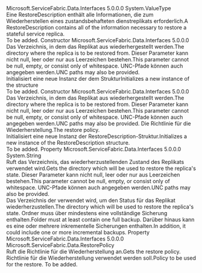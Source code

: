 <Type Name="RestoreDescription" FullName="Microsoft.ServiceFabric.Data.RestoreDescription">
  <TypeSignature Language="C#" Value="public struct RestoreDescription" />
  <TypeSignature Language="ILAsm" Value=".class public sequential ansi sealed beforefieldinit RestoreDescription extends System.ValueType" />
  <TypeSignature Language="DocId" Value="T:Microsoft.ServiceFabric.Data.RestoreDescription" />
  <TypeSignature Language="VB.NET" Value="Public Structure RestoreDescription" />
  <TypeSignature Language="F#" Value="type RestoreDescription = struct" />
  <AssemblyInfo>
    <AssemblyName>Microsoft.ServiceFabric.Data.Interfaces</AssemblyName>
    <AssemblyVersion>5.0.0.0</AssemblyVersion>
  </AssemblyInfo>
  <Base>
    <BaseTypeName>System.ValueType</BaseTypeName>
  </Base>
  <Interfaces />
  <Docs>
    <summary>
            <span data-ttu-id="fbe66-101">Eine RestoreDescription enthält alle Informationen, die zum Wiederherstellen eines zustandsbehafteten dienstreplikats erforderlich.</span><span class="sxs-lookup"><span data-stu-id="fbe66-101">A RestoreDescription contains all of the information necessary to restore a stateful service replica.</span></span> 
            </summary>
    <remarks>To be added.</remarks>
  </Docs>
  <Members>
    <Member MemberName=".ctor">
      <MemberSignature Language="C#" Value="public RestoreDescription (string backupFolderPath);" />
      <MemberSignature Language="ILAsm" Value=".method public hidebysig specialname rtspecialname instance void .ctor(string backupFolderPath) cil managed" />
      <MemberSignature Language="DocId" Value="M:Microsoft.ServiceFabric.Data.RestoreDescription.#ctor(System.String)" />
      <MemberSignature Language="VB.NET" Value="Public Sub New (backupFolderPath As String)" />
      <MemberSignature Language="F#" Value="new Microsoft.ServiceFabric.Data.RestoreDescription : string -&gt; Microsoft.ServiceFabric.Data.RestoreDescription" Usage="new Microsoft.ServiceFabric.Data.RestoreDescription backupFolderPath" />
      <MemberType>Constructor</MemberType>
      <AssemblyInfo>
        <AssemblyName>Microsoft.ServiceFabric.Data.Interfaces</AssemblyName>
        <AssemblyVersion>5.0.0.0</AssemblyVersion>
      </AssemblyInfo>
      <Parameters>
        <Parameter Name="backupFolderPath" Type="System.String" />
      </Parameters>
      <Docs>
        <param name="backupFolderPath">
            <span data-ttu-id="fbe66-102">Das Verzeichnis, in dem das Replikat aus wiederhergestellt werden.</span><span class="sxs-lookup"><span data-stu-id="fbe66-102">The directory where the replica is to be restored from.</span></span>
            <span data-ttu-id="fbe66-103">Dieser Parameter kann nicht null, leer oder nur aus Leerzeichen bestehen.</span><span class="sxs-lookup"><span data-stu-id="fbe66-103">This parameter cannot be null, empty, or consist only of whitespace.</span></span> <span data-ttu-id="fbe66-104">UNC-Pfade können auch angegeben werden.</span><span class="sxs-lookup"><span data-stu-id="fbe66-104">UNC paths may also be provided.</span></span>
            </param>
        <summary>
            <span data-ttu-id="fbe66-105">Initialisiert eine neue Instanz der dem <cref name="RestoreDescription" /> Struktur</span><span class="sxs-lookup"><span data-stu-id="fbe66-105">Initializes a new instance of the <cref name="RestoreDescription" /> structure</span></span>
            </summary>
        <remarks>To be added.</remarks>
      </Docs>
    </Member>
    <Member MemberName=".ctor">
      <MemberSignature Language="C#" Value="public RestoreDescription (string backupFolderPath, Microsoft.ServiceFabric.Data.RestorePolicy restorePolicy);" />
      <MemberSignature Language="ILAsm" Value=".method public hidebysig specialname rtspecialname instance void .ctor(string backupFolderPath, valuetype Microsoft.ServiceFabric.Data.RestorePolicy restorePolicy) cil managed" />
      <MemberSignature Language="DocId" Value="M:Microsoft.ServiceFabric.Data.RestoreDescription.#ctor(System.String,Microsoft.ServiceFabric.Data.RestorePolicy)" />
      <MemberSignature Language="F#" Value="new Microsoft.ServiceFabric.Data.RestoreDescription : string * Microsoft.ServiceFabric.Data.RestorePolicy -&gt; Microsoft.ServiceFabric.Data.RestoreDescription" Usage="new Microsoft.ServiceFabric.Data.RestoreDescription (backupFolderPath, restorePolicy)" />
      <MemberType>Constructor</MemberType>
      <AssemblyInfo>
        <AssemblyName>Microsoft.ServiceFabric.Data.Interfaces</AssemblyName>
        <AssemblyVersion>5.0.0.0</AssemblyVersion>
      </AssemblyInfo>
      <Parameters>
        <Parameter Name="backupFolderPath" Type="System.String" />
        <Parameter Name="restorePolicy" Type="Microsoft.ServiceFabric.Data.RestorePolicy" />
      </Parameters>
      <Docs>
        <param name="backupFolderPath">
            <span data-ttu-id="fbe66-106">Das Verzeichnis, in dem das Replikat aus wiederhergestellt werden.</span><span class="sxs-lookup"><span data-stu-id="fbe66-106">The directory where the replica is to be restored from.</span></span>
            <span data-ttu-id="fbe66-107">Dieser Parameter kann nicht null, leer oder nur aus Leerzeichen bestehen.</span><span class="sxs-lookup"><span data-stu-id="fbe66-107">This parameter cannot be null, empty, or consist only of whitespace.</span></span> <span data-ttu-id="fbe66-108">UNC-Pfade können auch angegeben werden.</span><span class="sxs-lookup"><span data-stu-id="fbe66-108">UNC paths may also be provided.</span></span>
            </param>
        <param name="restorePolicy"><span data-ttu-id="fbe66-109">Die Richtlinie für die Wiederherstellung.</span><span class="sxs-lookup"><span data-stu-id="fbe66-109">The restore policy.</span></span></param>
        <summary>
            <span data-ttu-id="fbe66-110">Initialisiert eine neue Instanz der RestoreDescription-Struktur.</span><span class="sxs-lookup"><span data-stu-id="fbe66-110">Initializes a new instance of the RestoreDescription structure.</span></span>
            </summary>
        <remarks>To be added.</remarks>
      </Docs>
    </Member>
    <Member MemberName="BackupFolderPath">
      <MemberSignature Language="C#" Value="public string BackupFolderPath { get; }" />
      <MemberSignature Language="ILAsm" Value=".property instance string BackupFolderPath" />
      <MemberSignature Language="DocId" Value="P:Microsoft.ServiceFabric.Data.RestoreDescription.BackupFolderPath" />
      <MemberSignature Language="VB.NET" Value="Public ReadOnly Property BackupFolderPath As String" />
      <MemberSignature Language="F#" Value="member this.BackupFolderPath : string" Usage="Microsoft.ServiceFabric.Data.RestoreDescription.BackupFolderPath" />
      <MemberType>Property</MemberType>
      <AssemblyInfo>
        <AssemblyName>Microsoft.ServiceFabric.Data.Interfaces</AssemblyName>
        <AssemblyVersion>5.0.0.0</AssemblyVersion>
      </AssemblyInfo>
      <ReturnValue>
        <ReturnType>System.String</ReturnType>
      </ReturnValue>
      <Docs>
        <summary>
            <span data-ttu-id="fbe66-111">Ruft das Verzeichnis, das wiederherzustellenden Zustand des Replikats verwendet wird.</span><span class="sxs-lookup"><span data-stu-id="fbe66-111">Gets the directory which will be used to restore the replica's state.</span></span>
            <span data-ttu-id="fbe66-112">Dieser Parameter kann nicht null, leer oder nur aus Leerzeichen bestehen.</span><span class="sxs-lookup"><span data-stu-id="fbe66-112">This parameter cannot be null, empty, or consist only of whitespace.</span></span> <span data-ttu-id="fbe66-113">UNC-Pfade können auch angegeben werden.</span><span class="sxs-lookup"><span data-stu-id="fbe66-113">UNC paths may also be provided.</span></span>
            </summary>
        <value>
            <span data-ttu-id="fbe66-114">Das Verzeichnis der verwendet wird, um den Status für das Replikat wiederherzustellen.</span><span class="sxs-lookup"><span data-stu-id="fbe66-114">The directory which will be used to restore the replica's state.</span></span>
            </value>
        <remarks>
            <span data-ttu-id="fbe66-115">Ordner muss über mindestens eine vollständige Sicherung enthalten.</span><span class="sxs-lookup"><span data-stu-id="fbe66-115">Folder must at least contain one full backup.</span></span>
            <span data-ttu-id="fbe66-116">Darüber hinaus kann es eine oder mehrere inkrementelle Sicherungen enthalten.</span><span class="sxs-lookup"><span data-stu-id="fbe66-116">In addition, it could include one or more incremental backups.</span></span>
            </remarks>
      </Docs>
    </Member>
    <Member MemberName="Policy">
      <MemberSignature Language="C#" Value="public Microsoft.ServiceFabric.Data.RestorePolicy Policy { get; }" />
      <MemberSignature Language="ILAsm" Value=".property instance valuetype Microsoft.ServiceFabric.Data.RestorePolicy Policy" />
      <MemberSignature Language="DocId" Value="P:Microsoft.ServiceFabric.Data.RestoreDescription.Policy" />
      <MemberSignature Language="VB.NET" Value="Public ReadOnly Property Policy As RestorePolicy" />
      <MemberSignature Language="F#" Value="member this.Policy : Microsoft.ServiceFabric.Data.RestorePolicy" Usage="Microsoft.ServiceFabric.Data.RestoreDescription.Policy" />
      <MemberType>Property</MemberType>
      <AssemblyInfo>
        <AssemblyName>Microsoft.ServiceFabric.Data.Interfaces</AssemblyName>
        <AssemblyVersion>5.0.0.0</AssemblyVersion>
      </AssemblyInfo>
      <ReturnValue>
        <ReturnType>Microsoft.ServiceFabric.Data.RestorePolicy</ReturnType>
      </ReturnValue>
      <Docs>
        <summary>
            <span data-ttu-id="fbe66-117">Ruft die Richtlinie für die Wiederherstellung an.</span><span class="sxs-lookup"><span data-stu-id="fbe66-117">Gets the restore policy.</span></span>
            </summary>
        <value>
            <span data-ttu-id="fbe66-118">Richtlinie für die Wiederherstellung verwendet werden soll.</span><span class="sxs-lookup"><span data-stu-id="fbe66-118">Policy to be used for the restore.</span></span>
            </value>
        <remarks>To be added.</remarks>
      </Docs>
    </Member>
  </Members>
</Type>
